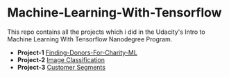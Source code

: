 # Machine-Learning-With-Tensorflow
This repo contains all the projects which i did in the Udacity's Intro to Machine Learning With Tensorflow Nanodegree Program.

* **Project-1** [Finding-Donors-For-Charity-ML](https://github.com/nihithreddy/Machine-Learning-With-Tensorflow/tree/master/Finding-Donors-For-CharityML)
* **Project-2** [Image Classification](https://github.com/nihithreddy/Machine-Learning-With-Tensorflow/tree/master/Image-Classification)
* **Project-3** [Customer Segments]()
